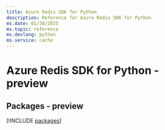 ```yaml
---
title: Azure Redis SDK for Python
description: Reference for Azure Redis SDK for Python
ms.date: 01/30/2025
ms.topic: reference
ms.devlang: python
ms.service: cache
---
```

# Azure Redis SDK for Python - preview
## Packages - preview
[!INCLUDE [packages](redis-index.md)]